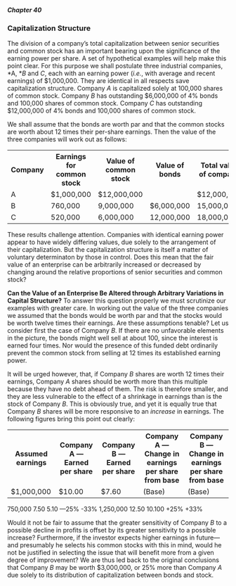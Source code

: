 ##### Chapter 40

### Capitalization Structure

The division of a company’s total capitalization between senior securities and common stock has an important bearing upon the significance of the earning power per share. A set of hypothetical examples will help make this point clear. For this purpose we shall postulate three industrial companies, *A, **B* and *C*, each with an earning power (*i.e.*, with average and recent earnings) of $1,000,000. They are identical in all respects save capitalization structure. Company *A* is capitalized solely at 100,000 shares of common stock. Company *B* has outstanding $6,000,000 of 4% bonds and 100,000 shares of common stock. Company *C* has outstanding $12,000,000 of 4% bonds and 100,000 shares of common stock.

We shall assume that the bonds are worth par and that the common stocks are worth about 12 times their per-share earnings. Then the value of the three companies will work out as follows:

<table>
  <tr>
    <th>Company</th>
    <th>Earnings for common stock</th>
    <th>Value of common stock</th>
    <th>Value of bonds</th>
    <th>Total value of company</th>
  </tr>
  <tr>
    <td>A</td>
    <td>$1,000,000</td>
    <td>$12,000,000</td>
    <td>&nbsp;</td>
    <td>$12,000,000</td>
  </tr>
  <tr>
    <td>B</td>
    <td>760,000</td>
    <td>9,000,000</td>
    <td>$6,000,000</td>
    <td>15,000,000</td>
  </tr>
  <tr>
    <td>C</td>
    <td>520,000</td>
    <td>6,000,000</td>
    <td>12,000,000</td>
    <td>18,000,000</td>
  </tr>
</table>

These results challenge attention. Companies with identical earning power appear to have widely differing values, due solely to the arrangement of their capitalization. But the capitalization structure is itself a matter of voluntary determinaton by those in control. Does this mean that the fair value of an enterprise can be arbitrarily increased or decreased by changing around the relative proportions of senior securities and common stock?

**Can the Value of an Enterprise Be Altered through Arbitrary Variations in Capital Structure?** To answer this question properly we must scrutinize our examples with greater care. In working out the value of the three companies we assumed that the bonds would be worth par and that the stocks would be worth twelve times their earnings. Are these assumptions tenable? Let us consider first the case of Company *B*. If there are no unfavorable elements in the picture, the bonds might well sell at about 100, since the interest is earned four times. Nor would the presence of this funded debt ordinarily prevent the common stock from selling at 12 times its established earning power.

It will be urged however, that, if Company *B* shares are worth 12 times their earnings, Company *A* shares should be worth more than this multiple because they have no debt ahead of them. The risk is therefore smaller, and they are less vulnerable to the effect of a shrinkage in earnings than is the stock of Company *B*. This is obviously true, and yet it is equally true that Company *B* shares will be more responsive to an *increase* in earnings. The following figures bring this point out clearly:

<table>
  <tr>
    <th>Assumed earnings</th>
    <th>Company A — Earned per share</th>
    <th>Company B — Earned per share</th>
    <th>Company A — Change in earnings per share from base</th>
    <th>Company B — Change in earnings per share from base</th>
  </tr>
  <tr>
    <td>$1,000,000</td>
    <td>$10.00</td>
    <td>$7.60</td>
    <td>(Base)</td>
    <td>(Base)</td>
  </tr>
</table>
  <tr>
    <td>750,000</td>
    <td>7.50</td>
    <td>5.10</td>
    <td>—25%</td>
    <td>-33%</td>
  </tr>
  <tr>
    <td>1,250,000</td>
    <td>12.50</td>
    <td>10.100</td>
    <td>+25%</td>
    <td>+33%</td>
  </tr>

  Would it not be fair to assume that the greater sensitivity of Company *B* to a possible decline in profits is offset by its greater sensitivity to a possible increase? Furthermore, if the investor expects higher earnings in future—and presumably he selects his common stocks with this in mind‚ would he not be justified in selecting the issue that will benefit more from a given degree of improvement? We are thus led back to the original conclusions that Company *B* may be worth $3,000,000, or 25% more than Company *A* due solely to its distribution of capitalization between bonds and stock.
